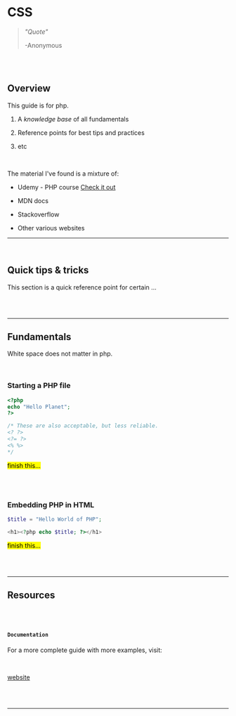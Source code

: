 # **CSS**

> _"Quote"_
>
> -Anonymous

<br>
<br>

## Overview

This guide is for php.

1. A _knowledge base_ of all fundamentals

2. Reference points for best tips and practices

3. etc

<br>

The material I've found is a mixture of:

-   Udemy - PHP course [Check it out]()

-   MDN docs

-   Stackoverflow

-   Other various websites

---

<br>

## **Quick tips & tricks**

This section is a quick reference point for certain ...

<br>
<br>

---

## **Fundamentals**

White space does not matter in php.

<br>

### **Starting a PHP file**

```php
<?php
echo "Hello Planet";
?>

/* These are also acceptable, but less reliable.
<? ?>
<?= ?>
<% %>
*/
```

<mark>finish this...</mark>

<br>
<br>

### **Embedding PHP in HTML**

```php
$title = "Hello World of PHP";

<h1><?php echo $title; ?></h1>
```

<mark>finish this...</mark>

<br>
<br>

---

## **Resources**

<br>
<br>

#### **`Documentation`**

For a more complete guide with more examples, visit:

<br>

[website]()

<br>
<br>

---
